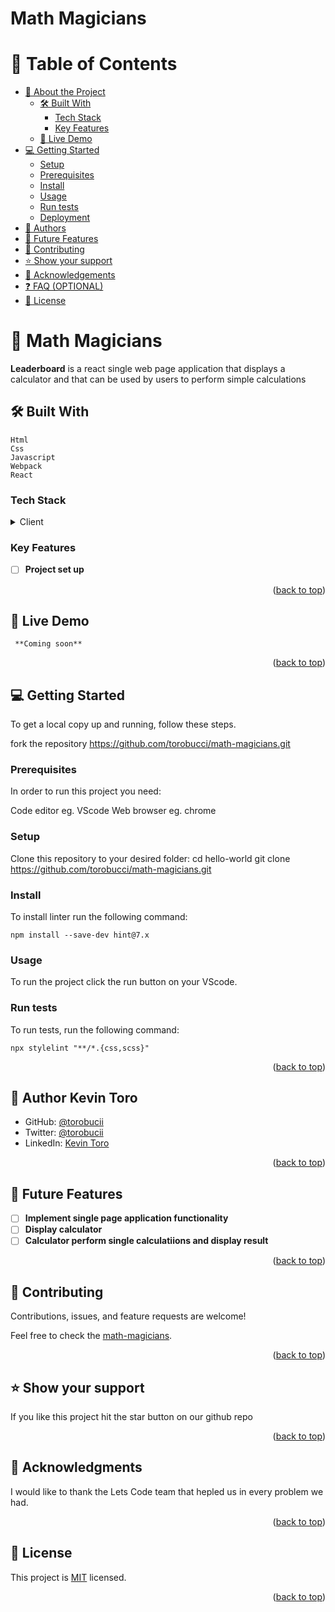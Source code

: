 <a name="readme-top"></a>


<h1 text-align="center"><b>Math Magicians</b></h1>


<!-- TABLE OF CONTENTS -->

# 📗 Table of Contents

- [📖 About the Project](#about-project)
  - [🛠 Built With](#built-with)
    - [Tech Stack](#tech-stack)
    - [Key Features](#key-features)
  - [🚀 Live Demo](#live-demo)
- [💻 Getting Started](#getting-started)
  - [Setup](#setup)
  - [Prerequisites](#prerequisites)
  - [Install](#install)
  - [Usage](#usage)
  - [Run tests](#run-tests)
  - [Deployment](#triangular_flag_on_post-deployment)
- [👥 Authors](#authors)
- [🔭 Future Features](#future-features)
- [🤝 Contributing](#contributing)
- [⭐️ Show your support](#support)
- [🙏 Acknowledgements](#acknowledgements)
- [❓ FAQ (OPTIONAL)](#faq)
- [📝 License](#license)

<!-- PROJECT DESCRIPTION -->

# 📖 **Math Magicians** <a name="about-project">
</a>

**Leaderboard**  is a react single web page application that displays a calculator and that can be used by users to perform simple calculations

## 🛠 Built With <a name="built-with">
    Html
    Css
    Javascript
    Webpack
    React
</a>

### Tech Stack <a name="tech-stack"></a>

<details>
  <summary>Client</summary>
    <ul>
    <li><a href="https://www.w3schools.com/HTML/default.asp">HTML</a></li>
  </ul>
  <ul>
    <li><a href="https://www.w3schools.com/css/default.asp">CSS</a></li>
  </ul>
  <ul>
    <li><a href="https://www.w3schools.com/javascript/default.asp">Javascript</a></li>
  </ul>
  <ul>
    <li><a href="https://www.w3schools.com/react/default.asp">React</a></li>
  </ul>
</details>
<!-- Features -->

### Key Features <a name="key-features"></a>

- [ ] **Project set up**


<p align="right">(<a href="#readme-top">back to top</a>)</p>

<!-- LIVE DEMO -->

## 🚀 Live Demo <a name="live-demo"></a>

     **Coming soon**

<p align="right">(<a href="#readme-top">back to top</a>)</p>

<!-- GETTING STARTED -->

## 💻 Getting Started <a name="getting-started"></a>
To get a local copy up and running, follow these steps.

fork the repository https://github.com/torobucci/math-magicians.git

### Prerequisites

In order to run this project you need:

Code editor eg. VScode
Web browser eg. chrome

### Setup

Clone this repository to your desired folder:
  cd hello-world
  git clone  https://github.com/torobucci/math-magicians.git



### Install
To install linter run the following command:

`npm install --save-dev hint@7.x `

### Usage

To run the project click the run button on your VScode.

### Run tests

To run tests, run the following command:

`npx stylelint "**/*.{css,scss}"`    

<p align="right">(<a href="#readme-top">back to top</a>)</p>

<!-- AUTHORS -->

## 👥 Author <a name="authors">Kevin Toro</a>

- GitHub: [@torobucii](https://github.com/torobucii)
- Twitter: [@torobucii](https://twitter.com/@torobucii)
- LinkedIn: [Kevin Toro](https://linkedin.com/in/KevinToro)


<p align="right">(<a href="#readme-top">back to top</a>)</p>

<!-- FUTURE FEATURES -->

## 🔭 Future Features <a name="future-features"></a>

- [ ] **Implement single page application functionality**
- [ ] **Display calculator**
- [ ] **Calculator perform single calculatiions and display result**

<p align="right">(<a href="#readme-top">back to top</a>)</p>

<!-- CONTRIBUTING -->

## 🤝 Contributing <a name="contributing"></a>

Contributions, issues, and feature requests are welcome!

Feel free to check the [math-magicians](https://github.com/torobucci/math-magicians.git).

<p align="right">(<a href="#readme-top">back to top</a>)</p>

<!-- SUPPORT -->

## ⭐️ Show your support <a name="support"></a>

If you like this project hit the star button on our github repo

<p align="right">(<a href="#readme-top">back to top</a>)</p>

<!-- ACKNOWLEDGEMENTS -->

## 🙏 Acknowledgments <a name="acknowledgements"></a>

I would like to thank the Lets Code team that hepled us in every problem we had.

<p align="right">(<a href="#readme-top">back to top</a>)</p>


<!-- LICENSE -->

## 📝 License <a name="license"></a>

This project is [MIT](https://github.com/torobucci/Portfolio-finish-mobile-version/blob/main/MIT-LICENSE.txt) licensed.
<p align="right">(<a href="#readme-top">back to top</a>)</p>
  
